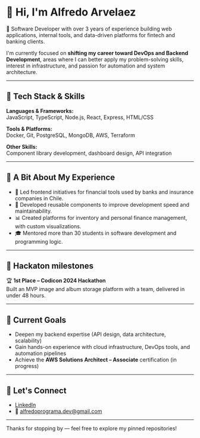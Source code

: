 # 👋 Hi, I'm Alfredo Arvelaez

🎯 Software Developer with over 3 years of experience building web applications, internal tools, and data-driven platforms for fintech and banking clients.

I'm currently focused on **shifting my career toward DevOps and Backend Development**, areas where I can better apply my problem-solving skills, interest in infrastructure, and passion for automation and system architecture.

---

## 🔧 Tech Stack & Skills

**Languages & Frameworks:**  
JavaScript, TypeScript, Node.js, React, Express, HTML/CSS

**Tools & Platforms:**  
Docker, Git, PostgreSQL, MongoDB, AWS, Terraform

**Other Skills:**  
Component library development, dashboard design, API integration

---

## 📍 A Bit About My Experience

- 🏦 Led frontend initiatives for financial tools used by banks and insurance companies in Chile.
- 🔁 Developed reusable components to improve development speed and maintainability.
- 📊 Created platforms for inventory and personal finance management, with custom visualizations.
- 🎓 Mentored more than 30 students in software development and programming logic.

---

## 🧩 Hackaton milestones

🏆 **1st Place – Codicon 2024 Hackathon**  
Built an MVP image and album storage platform with a team, delivered in under 48 hours.

---

## 🚀 Current Goals

- Deepen my backend expertise (API design, data architecture, scalability)
- Gain hands-on experience with cloud infrastructure, DevOps tools, and automation pipelines
- Achieve the **AWS Solutions Architect – Associate** certification (in progress)

---

## 🤝 Let's Connect

- [LinkedIn](https://linkedin.com/in/alfredoprograma)
- 📧 alfredoprograma.dev@gmail.com

---

Thanks for stopping by — feel free to explore my pinned repositories!
